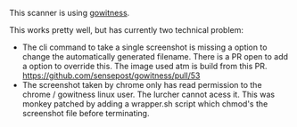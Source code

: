 This scanner is using [gowitness](https://github.com/sensepost/gowitness).

This works pretty well, but has currently two technical problem:

- The cli command to take a single screenshot is missing a option to change the automatically generated filename. There is a PR open to add a option to override this. The image used atm is build from this PR. https://github.com/sensepost/gowitness/pull/53
- The screenshot taken by chrome only has read permission to the chrome / gowitness linux user. The lurcher cannot acess it. This was monkey patched by adding a wrapper.sh script which chmod's the screenshot file before terminating.
